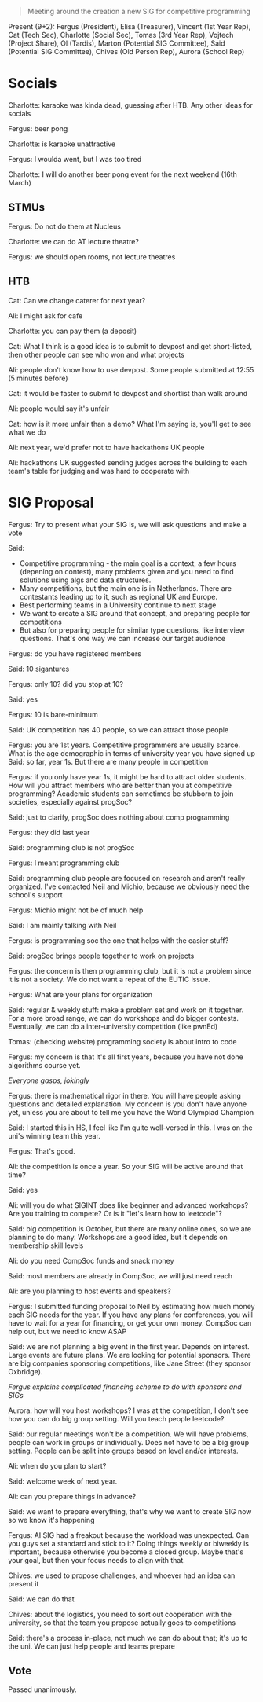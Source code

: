 > Meeting around the creation a new SIG for competitive programming

Present (9+2): Fergus (President), Elisa (Treasurer), Vincent (1st Year Rep), Cat (Tech Sec), Charlotte (Social Sec), Tomas (3rd Year Rep), Vojtech (Project Share), Ol (Tardis), Marton (Potential SIG Committee), Said (Potential SIG Committee), Chives (Old Person Rep), Aurora (School Rep)

# Socials
Charlotte: karaoke was kinda dead, guessing after HTB. Any other ideas for socials

Fergus: beer pong

Charlotte: is karaoke unattractive

Fergus: I woulda went, but I was too tired

Charlotte: I will do another beer pong event for the next weekend (16th March)

## STMUs 
Fergus: Do not do them at Nucleus

Charlotte: we can do AT lecture theatre?

Fergus: we should open rooms, not lecture theatres

## HTB
Cat: Can we change caterer for next year?

Ali: I might ask for cafe

Charlotte: you can pay them (a deposit)

Cat: What I think is a good idea is to submit to devpost and get short-listed, then other people can see who won and what projects

Ali: people don't know how to use devpost. Some people submitted at 12:55 (5 minutes before)

Cat: it would be faster to submit to devpost and shortlist than walk around

Ali: people would say it's unfair

Cat: how is it more unfair than a demo? What I'm saying is, you'll get to see what we do

Ali: next year, we'd prefer not to have hackathons UK people

Ali: hackathons UK suggested sending judges across the building to each team's table for judging and was hard to cooperate with

# SIG Proposal
Fergus: Try to present what your SIG is, we will ask questions and make a vote

Said:
* Competitive programming - the main goal is a context, a few hours (depening on contest), many problems given and you need to find solutions using algs and data structures.
* Many competitions, but the main one is in Netherlands. There are contestants leading up to it, such as regional UK and Europe.
* Best performing teams in a University continue to next stage
* We want to create a SIG around that concept, and preparing people for competitions
* But also for preparing people for similar type questions, like interview questions. That's one way we can increase our target audience

Fergus: do you have registered members

Said: 10 sigantures

Fergus: only 10? did you stop at 10?

Said: yes

Fergus: 10 is bare-minimum

Said: UK competition has 40 people, so we can attract those people

Fergus: you are 1st years. Competitive programmers are usually scarce. What is the age demographic in terms of university year you have signed up
Said: so far, year 1s. But there are many people in competition

Fergus: if you only have year 1s, it might be hard to attract older students. How will you attract members who are better than you at competitive programming? Academic students can sometimes be stubborn to join societies, especially against progSoc?

Said: just to clarify, progSoc does nothing about comp programming

Fergus: they did last year

Said: programming club is not progSoc

Fergus: I meant programming club

Said: programming club people are focused on research and aren't really organized. I've contacted Neil and Michio, because we obviously need the school's support

Fergus: Michio might not be of much help

Said: I am mainly talking with Neil

Fergus: is programming soc the one that helps with the easier stuff? 

Said: progSoc brings people together to work on projects

Fergus: the concern is then programming club, but it is not a problem since it is not a society. We do not want a repeat of the EUTIC issue.

Fergus: What are your plans for organization

Said: regular & weekly stuff: make a problem set and work on it together. For a more broad range, we can do workshops and do bigger contests. Eventually, we can do a inter-university competition (like pwnEd)

Tomas: (checking website) programming society is about intro to code

Fergus: my concern is that it's all first years, because you have not done algorithms course yet.

*Everyone gasps, jokingly*

Fergus: there is mathematical rigor in there. You will have people asking questions and detailed explanation. My concern is you don't have anyone yet, unless you are about to tell me you have the World Olympiad Champion

Said: I started this in HS, I feel like I'm quite well-versed in this. I was on the uni's winning team this year.

Fergus: That's good.

Ali: the competition is once a year. So your SIG will be active around that time?

Said: yes

Ali: will you do what SIGINT does like beginner and advanced workshops? Are you training to compete? Or is it "let's learn how to leetcode"?

Said: big competition is October, but there are many online ones, so we are planning to do many. Workshops are a good idea, but it depends on membership skill levels

Ali: do you need CompSoc funds and snack money

Said: most members are already in CompSoc, we will just need reach

Ali: are you planning to host events and speakers?

Fergus: I submitted funding proposal to Neil by estimating how much money each SIG needs for the year. If you have any plans for conferences, you will have to wait for a year for financing, or get your own money. CompSoc can help out, but we need to know ASAP

Said: we are not planning a big event in the first year. Depends on interest. Large events are future plans. We are looking for potential sponsors. There are big companies sponsoring competitions, like Jane Street (they sponsor Oxbridge).

*Fergus explains complicated financing scheme to do with sponsors and SIGs*

Aurora: how will you host workshops? I was at the competition, I don't see how you can do big group setting. Will you teach people leetcode?

Said: our regular meetings won't be a competition. We will have problems, people can work in groups or individually. Does not have to be a big group setting. People can be split into groups based on level and/or interests.

Ali: when do you plan to start?

Said: welcome week of next year.

Ali: can you prepare things in advance?

Said: we want to prepare everything, that's why we want to create SIG now so we know it's happening

Fergus: AI SIG had a freakout because the workload was unexpected. Can you guys set a standard and stick to it? Doing things weekly or biweekly is important, because otherwise you become a closed group. Maybe that's your goal, but then your focus needs to align with that.

Chives: we used to propose challenges, and whoever had an idea can present it

Said: we can do that

Chives: about the logistics, you need to sort out cooperation with the university, so that the team you propose actually goes to competitions

Said: there's a process in-place, not much we can do about that; it's up to the uni. We can just help people and teams prepare

## Vote
Passed unanimously.